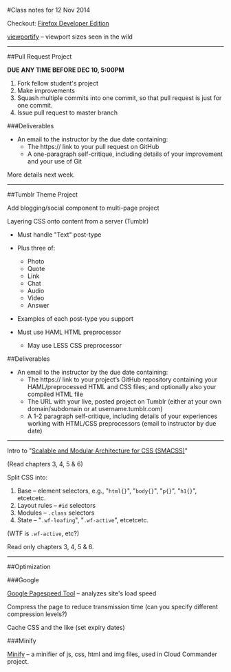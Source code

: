 #Class notes for 12 Nov 2014

Checkout: [Firefox Developer Edition](https://www.mozilla.org/en-US/firefox/developer/)

[viewportify](http://viewportify.hawksworx.com/) &ndash; viewport sizes seen in the wild

----

##Pull Request Project

**DUE ANY TIME BEFORE DEC 10, 5:00PM**

1. Fork fellow student's project
1. Make improvements
1. Squash multiple commits into one commit, so that pull request is just for one commit.
1. Issue pull request to master branch

###Deliverables

* An email to the instructor by the due date containing:
  * The https:// link to your pull request on GitHub
  * A one-paragraph self-critique, including details of your improvement and your use of Git

More details next week.

----
##Tumblr Theme Project

Add blogging/social component to multi-page project

Layering CSS onto content from a server (Tumblr)

* Must handle "Text" post-type
* Plus three of:
  * Photo
  * Quote
  * Link
  * Chat
  * Audio
  * Video
  * Answer

* Examples of each post-type you support

* Must use HAML HTML preprocessor
  * May use LESS CSS preprocessor

##Deliverables

* An email to the instructor by the due date containing:
  * The https:// link to your project’s GitHub repository containing your HAML/preprocessed HTML and CSS files; and optionally also your compiled HTML file
  * The URL with your live, posted project on Tumblr (either at your own domain/subdomain or at username.tumblr.com)
  * A 1-2 paragraph self-critique, including details of your experiences working with HTML/CSS preprocessors (email to instructor by due date)

----

Intro to "[Scalable and Modular Architecture for CSS (SMACSS)](http://smacss.com/)"

(Read chapters 3, 4, 5 & 6)

Split CSS into:

1. Base &ndash; element selectors, e.g., "`html{}`", "`body{}`", "`p{}`", "`h1{}`", etcetcetc.
1. Layout rules &ndash; `#id` selectors
1. Modules &ndash; `.class` selectors
1. State &ndash; "`.wf-loafing`", "`.wf-active`", etcetcetc.

(WTF is `.wf-active`, etc?)

Read only chapters 3, 4, 5 & 6.

----

##Optimization

###Google

[Google Pagespeed Tool](https://developers.google.com/speed/pagespeed/) &ndash; analyzes site's load speed

Compress the page to reduce transmission time (can you specify different compression levels?)

Cache CSS and the like (set expiry dates)

###Minify

[Minify](http://coderaiser.github.io/minify/) &ndash; a minifier of js, css, html and img files, used in Cloud Commander project.






